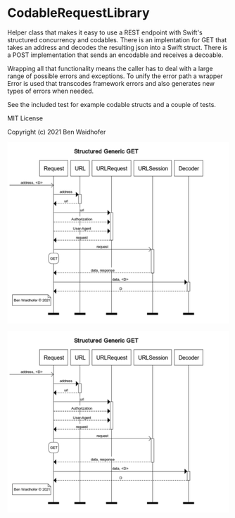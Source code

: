 # CodableRequestLibrary

Helper class that makes it easy to use a REST endpoint with Swift's structured concurrency and codables. There is an implentation for GET that takes an address and decodes the resulting json into a Swift struct. There is a POST implementation that sends an encodable and receives a decoable.

Wrapping all that functionality means the caller has to deal with a large range of possible errors and exceptions. To unify the error path a wrapper Error is used that transcodes framework errors and also generates new types of errors when needed.

See the included test for example codable structs and a couple of tests.

MIT License

Copyright (c) 2021 Ben Waidhofer

![Structured Generic GET](Resources/GetDiagram.png)

![Structured Generic POST](Resources/GetDiagram.png)
